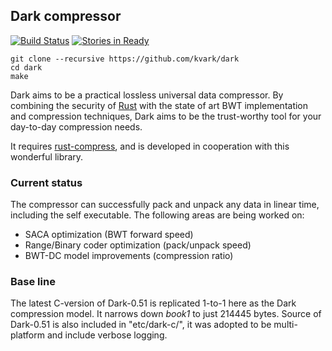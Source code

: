## Dark compressor

[![Build Status](https://travis-ci.org/kvark/dark.png?branch=master)](https://travis-ci.org/kvark/dark) [![Stories in Ready](https://badge.waffle.io/kvark/dark.png?label=ready&title=Ready)](https://waffle.io/kvark/dark)
```
git clone --recursive https://github.com/kvark/dark
cd dark
make
```

Dark aims to be a practical lossless universal data compressor. By combining the security of [Rust](http://rust-lang.com) with the state of art BWT implementation and compression techniques, Dark aims to be the trust-worthy tool for your day-to-day compression needs.

It requires [rust-compress](http://github.com/alexcrichton/rust-compress), and is developed in cooperation with this wonderful library.

### Current status

The compressor can successfully pack and unpack any data in linear time, including the self executable. The following areas are being worked on:

* SACA optimization (BWT forward speed)
* Range/Binary coder optimization (pack/unpack speed)
* BWT-DC model improvements (compression ratio)

### Base line

The latest C-version of Dark-0.51 is replicated 1-to-1 here as the Dark compression model. It narrows down _book1_ to just 214445 bytes. Source of Dark-0.51 is also included in "etc/dark-c/", it was adopted to be multi-platform and include verbose logging.
